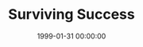 ---
layout: series
series: "Surviving Success"
permalink: "/surviving-success/"
title: Surviving Success
date: 1999-01-31 00:00:00
endDate: 1999-02-14 00:00:00
description: "God wants you to be successful! Here's some helpful information to keep you from getting burned out. "
src: "http://s3.amazonaws.com/crossroads-media/images/legacy/content/GenericCrnerSign.jpg"
---